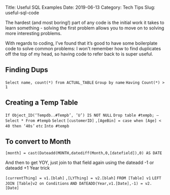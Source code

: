 Title: Useful SQL Examples
Date: 2019-06-13
Category: Tech Tips
Slug: useful-sql-code

The hardest (and most boring!) part of any code is the initial work it takes to learn something - solving the first problem allows you to move on to solving more interesting problems. 

With regards to coding, I’ve found that it’s good to have some boilerplate code to solve common problems: I won't remember how to find duplicates off the top of my head, so having code to refer back to is super useful. 

##  Finding Dups 
`Select name, count(*) from ACTUAL_TABLE`
`Group by name`
`Having Count(*) > 1`

## Creating a Temp Table
`If Object_ID(‘Tempdb..#Tempb’, ’U’) IS NOT NULL`
`Drop table #tempb; — Select * From #tempb`
`Select`
	 `[customerID]`
	`,[AgeBin] = case when [Age] < 40 then ‘40s’`
	`etc`
`Into #tempb`

## To convert to Month
`[month] = cast(Dateadd(MONTH,datediff(Month,0,[datefield]),0) AS DATE`

And then to get YOY, just join to that field again using the dateadd -1 or dateadd +1 Year trick

 `[currentThing] = v1.[blah]`
`,[LYThing] = v2.[blah]`
`FROM [Table] v1`
	`LEFT JOIN [Table]v2 on Conditions`
	`AND DATEADD(Year,v1.[Date],-1) = v2.[Date]`